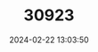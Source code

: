 ---
title: "30923"
category: "Dubautia reticulata"
draft: false
date: 2024-02-22 13:03:50
languages:
  English: ["Net-veined Dubautia"]
---